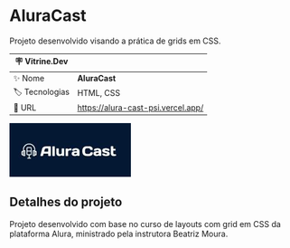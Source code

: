 # AluraCast

Projeto desenvolvido visando a prática de grids em CSS.

| :placard: Vitrine.Dev |     |
| -------------  | --- |
| :sparkles: Nome        | **AluraCast**
| :label: Tecnologias | HTML, CSS
| :rocket: URL         | https://alura-cast-psi.vercel.app/


<!-- Inserir imagem com a #vitrinedev ao final do link -->
![capa portfolio](https://github.com/ArthurRodrigoM/AluraCast/blob/main/Aluracast.JPG#vitrinedev)

## Detalhes do projeto

Projeto desenvolvido com base no curso de layouts com grid em CSS da plataforma Alura, ministrado pela instrutora Beatriz Moura.
